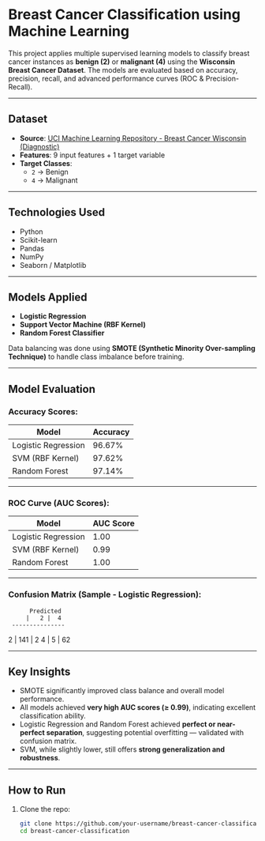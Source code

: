 # Breast Cancer Classification using Machine Learning

This project applies multiple supervised learning models to classify breast cancer instances as **benign (2)** or **malignant (4)** using the **Wisconsin Breast Cancer Dataset**. The models are evaluated based on accuracy, precision, recall, and advanced performance curves (ROC & Precision-Recall).

---

## Dataset

- **Source**: [UCI Machine Learning Repository - Breast Cancer Wisconsin (Diagnostic)](https://archive.ics.uci.edu/ml/datasets/breast+cancer+wisconsin+(original))
- **Features**: 9 input features + 1 target variable
- **Target Classes**:
  - `2` → Benign
  - `4` → Malignant

---

## Technologies Used

- Python
- Scikit-learn
- Pandas
- NumPy
- Seaborn / Matplotlib

---

## Models Applied

- **Logistic Regression**
- **Support Vector Machine (RBF Kernel)**
- **Random Forest Classifier**

Data balancing was done using **SMOTE (Synthetic Minority Over-sampling Technique)** to handle class imbalance before training.

---

## Model Evaluation

### Accuracy Scores:

| Model                | Accuracy |
|---------------------|----------|
| Logistic Regression | 96.67%   |
| SVM (RBF Kernel)    | 97.62%   |
| Random Forest       | 97.14%   |

---

### ROC Curve (AUC Scores):

| Model                | AUC Score |
|---------------------|-----------|
| Logistic Regression | 1.00      |
| SVM (RBF Kernel)    | 0.99      |
| Random Forest       | 1.00      |

---

### Confusion Matrix (Sample - Logistic Regression):
          Predicted
         |   2 |  4
     ---------------
  2  |  141 |  2
  4  |   5  | 62

---

## Key Insights

- SMOTE significantly improved class balance and overall model performance.
- All models achieved **very high AUC scores (≥ 0.99)**, indicating excellent classification ability.
- Logistic Regression and Random Forest achieved **perfect or near-perfect separation**, suggesting potential overfitting — validated with confusion matrix.
- SVM, while slightly lower, still offers **strong generalization and robustness**.

---

## How to Run

1. Clone the repo:
   ```bash
   git clone https://github.com/your-username/breast-cancer-classification.git
   cd breast-cancer-classification
